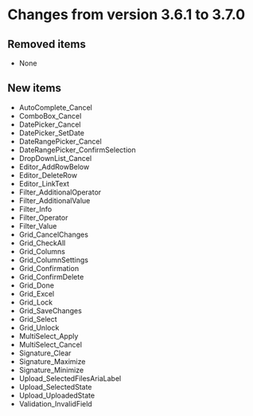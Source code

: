 # Changes from version 3.6.1 to 3.7.0

## Removed items
  * None

## New items
  * AutoComplete_Cancel
  * ComboBox_Cancel
  * DatePicker_Cancel
  * DatePicker_SetDate
  * DateRangePicker_Cancel
  * DateRangePicker_ConfirmSelection
  * DropDownList_Cancel
  * Editor_AddRowBelow
  * Editor_DeleteRow
  * Editor_LinkText
  * Filter_AdditionalOperator
  * Filter_AdditionalValue
  * Filter_Info
  * Filter_Operator
  * Filter_Value
  * Grid_CancelChanges
  * Grid_CheckAll
  * Grid_Columns
  * Grid_ColumnSettings
  * Grid_Confirmation
  * Grid_ConfirmDelete
  * Grid_Done
  * Grid_Excel
  * Grid_Lock
  * Grid_SaveChanges
  * Grid_Select
  * Grid_Unlock
  * MultiSelect_Apply
  * MultiSelect_Cancel
  * Signature_Clear
  * Signature_Maximize
  * Signature_Minimize
  * Upload_SelectedFilesAriaLabel
  * Upload_SelectedState
  * Upload_UploadedState
  * Validation_InvalidField